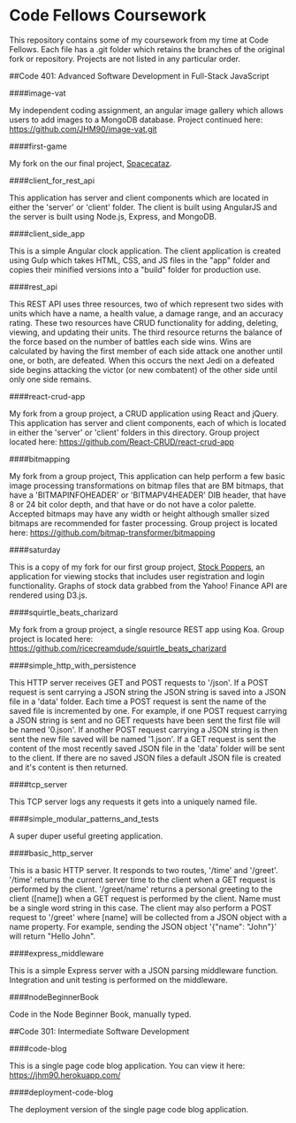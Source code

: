 # Code Fellows Coursework

This repository contains some of my coursework from my time at Code Fellows.  Each file has a .git folder which retains the branches of the original fork or repository.  Projects are not listed in any particular order.

##Code 401: Advanced Software Development in Full-Stack JavaScript

####image-vat

My independent coding assignment, an angular image gallery which allows users to add images to a MongoDB database.  Project continued here: https://github.com/JHM90/image-vat.git

####first-game

My fork on the our final project, [Spacecataz](https://github.com/SpaceShooterProj/first-game).

####client_for_rest_api

This application has server and client components which are located in either the 'server' or 'client' folder. The client is built using AngularJS and the server is built using Node.js, Express, and MongoDB.

####client_side_app

This is a simple Angular clock application. The client application is created using Gulp which takes HTML, CSS, and JS files in the "app" folder and copies their minified versions into a "build" folder for production use.

####rest_api

This REST API uses three resources, two of which represent two sides with units which have a name, a health value, a damage range, and an accuracy rating. These two resources have CRUD functionality for adding, deleting, viewing, and updating their units.  The third resource returns the balance of the force based on the number of battles each side wins. Wins are calculated by having the first member of each side attack one another until one, or both, are defeated. When this occurs the next Jedi on a defeated side begins attacking the victor (or new combatent) of the other side until only one side remains.

####react-crud-app

My fork from a group project, a CRUD application using React and jQuery. This application has server and client components, each of which is located in either the 'server' or 'client' folders in this directory.  Group project located here: https://github.com/React-CRUD/react-crud-app

####bitmapping

My fork from a group project, This application can help perform a few basic image processing transformations on bitmap files that are BM bitmaps, that have a 'BITMAPINFOHEADER' or 'BITMAPV4HEADER' DIB header, that have 8 or 24 bit color depth, and that have or do not have a color palette. Accepted bitmaps may have any width or height although smaller sized bitmaps are recommended for faster processing.  Group project is located here: https://github.com/bitmap-transformer/bitmapping

####saturday

This is a copy of my fork for our first group project, [Stock Poppers](https://github.com/stockwatchers/saturday), an application for viewing stocks that includes user registration and login functionality.  Graphs of stock data grabbed from the Yahoo! Finance API are rendered using D3.js.

####squirtle_beats_charizard

My fork from a group project, a single resource REST app using Koa.  Group project is located here: https://github.com/ricecreamdude/squirtle_beats_charizard

####simple_http_with_persistence

This HTTP server receives GET and POST requests to '/json'.  If a POST request is sent carrying a JSON string the JSON string is saved into a JSON file in a 'data' folder. Each time a POST request is sent the name of the saved file is incremented by one. For example, if one POST request carrying a JSON string is sent and no GET requests have been sent the first file will be named '0.json'. If another POST request carrying a JSON string is then sent the new file saved will be named '1.json'.  If a GET request is sent the content of the most recently saved JSON file in the 'data' folder will be sent to the client. If there are no saved JSON files a default JSON file is created and it's content is then returned.

####tcp_server

This TCP server logs any requests it gets into a uniquely named file.

####simple_modular_patterns_and_tests

A super duper useful greeting application.

####basic_http_server

This is a basic HTTP server. It responds to two routes, '/time' and '/greet'.  '/time' returns the current server time to the client when a GET request is performed by the client.  '/greet/name' returns a personal greeting to the client ([name]) when a GET request is performed by the client. Name must be a single word string in this case. The client may also perform a POST request to '/greet' where [name] will be collected from a JSON object with a name property. For example, sending the JSON object '{"name": "John"}' will return "Hello John".

####express_middleware

This is a simple Express server with a JSON parsing middleware function. Integration and unit testing is performed on the middleware.

####nodeBeginnerBook

Code in the Node Beginner Book, manually typed.

##Code 301: Intermediate Software Development

####code-blog

This is a single page code blog application.  You can view it here: https://jhm90.herokuapp.com/

####deployment-code-blog

The deployment version of the single page code blog application.
